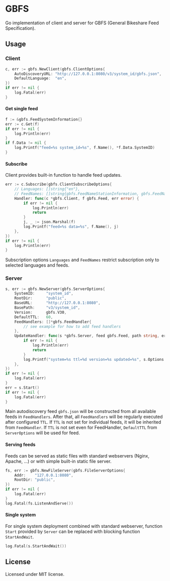 # GBFS

Go implementation of client and server for GBFS (General Bikeshare Feed Specification).

## Usage

### Client

```go
c, err := gbfs.NewClient(gbfs.ClientOptions{
    AutoDiscoveryURL: "http://127.0.0.1:8080/v3/system_id/gbfs.json",
    DefaultLanguage:  "en",
})
if err != nil {
    log.Fatal(err)
}
```

#### Get single feed

```go
f := &gbfs.FeedSystemInformation{}
err := c.Get(f)
if err != nil {
    log.Println(err)
}
if f.Data != nil {
    log.Printf("feed=%s system_id=%s", f.Name(), *f.Data.SystemID)
}
```

#### Subscribe

Client provides built-in function to handle feed updates.

```go
err := c.Subscribe(gbfs.ClientSubscribeOptions{
    // Languages: []string{"en"},
    // FeedNames: []string{gbfs.FeedNameStationInformation, gbfs.FeedNameFreeBikeStatus},
    Handler: func(c *gbfs.Client, f gbfs.Feed, err error) {
        if err != nil {
            log.Println(err)
            return
        }
        j, _ := json.Marshal(f)
        log.Printf("feed=%s data=%s", f.Name(), j)
    },
})
if err != nil {
    log.Println(err)
}
```

Subscription options `Languages` and `FeedNames` restrict subscription only to selected languages and feeds.

### Server

```go
s, err := gbfs.NewServer(gbfs.ServerOptions{
    SystemID:     "system_id",
    RootDir:      "public",
    BaseURL:      "http://127.0.0.1:8080",
    BasePath:     "v3/system_id",
    Version:      gbfs.V30,
    DefaultTTL:   60,
    FeedHandlers: []*gbfs.FeedHandler{
        // see example for how to add feed handlers
    },
    UpdateHandler: func(s *gbfs.Server, feed gbfs.Feed, path string, err error) {
        if err != nil {
            log.Println(err)
            return
        }
        log.Printf("system=%s ttl=%d version=%s updated=%s", s.Options.SystemID, feed.GetTTL(), feed.GetVersion(), path)
    },
})
if err != nil {
    log.Fatal(err)
}
err = s.Start()
if err != nil {
    log.Fatal(err)
}
```

Main autodiscovery feed `gbfs.json` will be constructed from all available feeds in `FeedHandlers`. After that, all `FeedHandlers` will be regularly executed after configured `TTL`. If `TTL` is not set for individual feeds, it will be inherited from `FeedHandler`. If `TTL` is not set even for FeedHandler, `DefaultTTL` from `ServerOptions` will be used for feed.

#### Serving feeds

Feeds can be served as static files with standard webservers (Nginx, Apache, ...) or with simple built-in static file server.

```go
fs, err := gbfs.NewFileServer(gbfs.FileServerOptions{
    Addr:    "127.0.0.1:8080",
    RootDir: "public",
})
if err != nil {
    log.Fatal(err)
}
log.Fatal(fs.ListenAndServe())
```

#### Single system

For single system deployment combined with standard webserver, function `Start` provided by `Server` can be replaced with blocking function `StartAndWait`.

```go
log.Fatal(s.StartAndWait())
```

## License

Licensed under MIT license.
